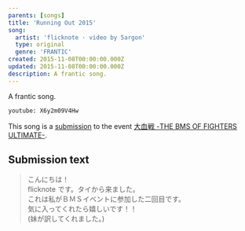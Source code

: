 ```yaml
---
parents: [songs]
title: 'Running Out 2015'
song:
  artist: 'flicknote · video by 5argon'
  type: original
  genre: 'FRANTIC'
created: 2015-11-08T00:00:00.000Z
updated: 2015-11-08T00:00:00.000Z
description: A frantic song.
---
```


A frantic song.

`youtube: X6y2m09V4Hw`

This song is a [submission](http://manbow.nothing.sh/event/event.cgi?action=More_def&num=155&event=104) to the event [大血戦 -THE BMS OF FIGHTERS ULTIMATE-](http://www.bmsoffighters.net/bofu_daikessen/index.html).

## Submission text

> こんにちは！ \
> flicknote です。タイから来ました。 \
> これは私がＢＭＳイベントに参加した二回目です。 \
> 気に入ってくれたら嬉しいです！！ \
> (妹が訳してくれました。)
